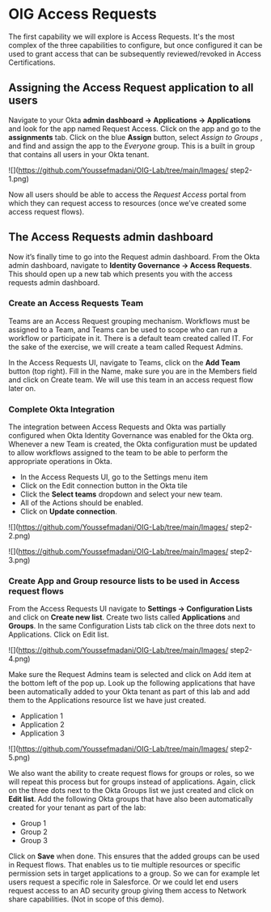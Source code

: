 # OIG Access Requests

The first capability we will explore is Access Requests. It's the most complex of the three capabilities to configure, but once configured it can be used to grant access that can be subsequently reviewed/revoked in Access Certifications.

## Assigning the Access Request application to all users

Navigate to your Okta **admin dashboard → Applications → Applications** and look for the app named Request Access. Click on the app and go to the **assignments** tab. Click on the blue **Assign** button, select *Assign to Groups* , and find and assign the app to the *Everyone* group. This is a built in group that contains all users in your Okta tenant. 

![](https://github.com/Youssefmadani/OIG-Lab/tree/main/Images/
step2-1.png)

Now all users should be able to access the *Request Access* portal from which they can request access to resources (once we’ve created some access request flows).

## The Access Requests admin dashboard

Now it’s finally time to go into the Request admin dashboard. From the Okta admin dashboard, navigate to **Identity Governance → Access Requests**. This should open up a new tab which presents you with the access requests admin dashboard. 

### Create an Access Requests Team

Teams are an Access Request grouping mechanism. Workflows must be assigned to a Team, and Teams can be used to scope who can run a workflow or participate in it. There is a default team created called IT. For the sake of the exercise, we will create a team called
Request Admins.


In the Access Requests UI, navigate to Teams, click on the **Add Team** button (top right). Fill in the Name, make sure you are in the Members field and click on Create team. We will use this team in an access request flow later on.

### Complete Okta Integration

The integration between Access Requests and Okta was partially configured when Okta Identity Governance was enabled for the Okta org. Whenever a new Team is created, the Okta configuration must be updated to allow workflows assigned to the team to be able to perform the appropriate
operations in Okta.

- In the Access Requests UI, go to the Settings menu item
- Click on the Edit connection button in the Okta tile
- Click the **Select teams** dropdown and select your new team. 
- All of the Actions should be enabled.
- Click on **Update connection**.

![](https://github.com/Youssefmadani/OIG-Lab/tree/main/Images/
step2-2.png)

![](https://github.com/Youssefmadani/OIG-Lab/tree/main/Images/
step2-3.png)

### Create App and Group resource lists to be used in Access request flows

From the Access Requests UI navigate to **Settings -> Configuration Lists** and click on **Create new list**. Create two lists called **Applications** and **Groups**. In the same Configuration Lists tab click on the three dots next to Applications. Click on Edit list.

![](https://github.com/Youssefmadani/OIG-Lab/tree/main/Images/
step2-4.png)


Make sure the Request Admins team is selected and click on Add item at the bottom left of the pop up. Look up the following applications that have been automatically added to your Okta tenant as part of this lab and add them to the Applications resource list we have just created.

- Application 1
- Application 2
- Application 3 

![](https://github.com/Youssefmadani/OIG-Lab/tree/main/Images/
step2-5.png)

We also want the ability to create request flows for groups or roles, so we will repeat this process but for groups instead of applications. Again, click on the three dots next to the Okta Groups list we just created and click on **Edit list**. Add the following Okta groups that have also been automatically created for your tenant as part of the lab:

- Group 1
- Group 2
- Group 3

Click on **Save** when done. This ensures that the added groups can be used in Request flows. That enables us to tie multiple resources or specific permission sets in target applications to a group. So we can for example let users request a specific role in Salesforce. Or we could let end users request access to an AD security group giving them access to Network share capabilities. (Not in scope of this demo).

